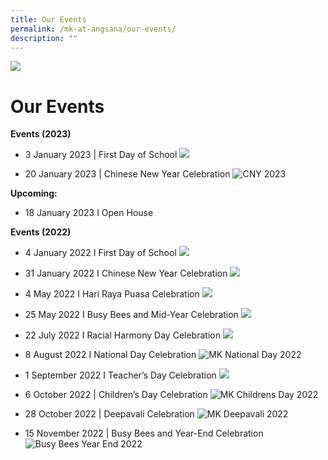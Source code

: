```yaml
---
title: Our Events
permalink: /mk-at-angsana/our-events/
description: ""
---
```

![](/images/MK-Angsana.jpg)

Our Events
==========
<b>Events (2023)</b>

* 3 January 2023 | First Day of School
![](/images/MK@Angsana/First%20Day%20of%20School%202023%20resized.jpg)


* 20 January 2023 | Chinese New Year Celebration
![CNY 2023](/images/MK@Angsana/Chinese%20New%20Year%20Celebration%202023%20resized.jpg)

<b>Upcoming:</b>

* 18 January 2023 I Open House

<b>Events (2022)</b>

* 4 January 2022 I First Day of School
![](/images/MK@Angsana/First%20Day%20of%20School.png)

* 31 January 2022 I Chinese New Year Celebration
![](/images/MK@Angsana/Chinese%20New%20Year%20Celebration.jpg)

* 4 May 2022 I Hari Raya Puasa Celebration
![](/images/MK@Angsana/Hari%20Raya%20Celebration.jpg)

* 25 May 2022 I Busy Bees and Mid-Year Celebration
![](/images/MK@Angsana/Busy%20Bees%20Mid-Year%20Celebration.png)

* 22 July 2022 I Racial Harmony Day Celebration
![](/images/MK@Angsana/Racial%20Harmony%20Day%20Celebration.jpg)

* 8 August 2022 I National Day Celebration
![MK National Day 2022](/images/MK@Angsana/National%20Day%20Celebration.jpg)

* 1 September 2022 I Teacher’s Day Celebration
![](/images/MK@Angsana/Teacher_s%20Day%20Celebration%20resized.png)

* 6 October 2022 | Children’s Day Celebration
![MK Childrens Day 2022](/images/MK@Angsana/Children’s%20Day%20Celebration%20resized.png)


* 28 October 2022 | Deepavali Celebration
![MK Deepavali 2022](/images/MK@Angsana/Deepavali%20Celebration%20resized.jpg)

* 15 November 2022 | Busy Bees and Year-End Celebration
![Busy Bees Year End 2022](/images/MK@Angsana/Busy%20Bees%20_%20Year-End%20Celebration%20resized.jpg)